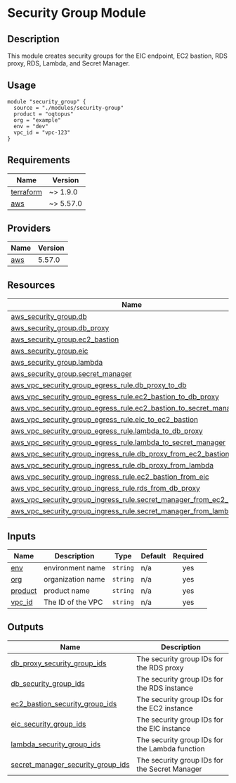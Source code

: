 <!-- BEGIN_TF_DOCS -->
# Security Group Module

## Description

This module creates security groups for the EIC endpoint, EC2 bastion, RDS proxy, RDS, Lambda, and Secret Manager.

## Usage

```hcl
module "security_group" {
  source = "./modules/security-group"
  product = "oqtopus"
  org = "example"
  env = "dev"
  vpc_id = "vpc-123"
}
```

## Requirements

| Name | Version |
|------|---------|
| <a name="requirement_terraform"></a> [terraform](#requirement\_terraform) | ~> 1.9.0 |
| <a name="requirement_aws"></a> [aws](#requirement\_aws) | ~> 5.57.0 |

## Providers

| Name | Version |
|------|---------|
| <a name="provider_aws"></a> [aws](#provider\_aws) | 5.57.0 |

## Resources

| Name | Type |
|------|------|
| [aws_security_group.db](https://registry.terraform.io/providers/hashicorp/aws/latest/docs/resources/security_group) | resource |
| [aws_security_group.db_proxy](https://registry.terraform.io/providers/hashicorp/aws/latest/docs/resources/security_group) | resource |
| [aws_security_group.ec2_bastion](https://registry.terraform.io/providers/hashicorp/aws/latest/docs/resources/security_group) | resource |
| [aws_security_group.eic](https://registry.terraform.io/providers/hashicorp/aws/latest/docs/resources/security_group) | resource |
| [aws_security_group.lambda](https://registry.terraform.io/providers/hashicorp/aws/latest/docs/resources/security_group) | resource |
| [aws_security_group.secret_manager](https://registry.terraform.io/providers/hashicorp/aws/latest/docs/resources/security_group) | resource |
| [aws_vpc_security_group_egress_rule.db_proxy_to_db](https://registry.terraform.io/providers/hashicorp/aws/latest/docs/resources/vpc_security_group_egress_rule) | resource |
| [aws_vpc_security_group_egress_rule.ec2_bastion_to_db_proxy](https://registry.terraform.io/providers/hashicorp/aws/latest/docs/resources/vpc_security_group_egress_rule) | resource |
| [aws_vpc_security_group_egress_rule.ec2_bastion_to_secret_manager](https://registry.terraform.io/providers/hashicorp/aws/latest/docs/resources/vpc_security_group_egress_rule) | resource |
| [aws_vpc_security_group_egress_rule.eic_to_ec2_bastion](https://registry.terraform.io/providers/hashicorp/aws/latest/docs/resources/vpc_security_group_egress_rule) | resource |
| [aws_vpc_security_group_egress_rule.lambda_to_db_proxy](https://registry.terraform.io/providers/hashicorp/aws/latest/docs/resources/vpc_security_group_egress_rule) | resource |
| [aws_vpc_security_group_egress_rule.lambda_to_secret_manager](https://registry.terraform.io/providers/hashicorp/aws/latest/docs/resources/vpc_security_group_egress_rule) | resource |
| [aws_vpc_security_group_ingress_rule.db_proxy_from_ec2_bastion](https://registry.terraform.io/providers/hashicorp/aws/latest/docs/resources/vpc_security_group_ingress_rule) | resource |
| [aws_vpc_security_group_ingress_rule.db_proxy_from_lambda](https://registry.terraform.io/providers/hashicorp/aws/latest/docs/resources/vpc_security_group_ingress_rule) | resource |
| [aws_vpc_security_group_ingress_rule.ec2_bastion_from_eic](https://registry.terraform.io/providers/hashicorp/aws/latest/docs/resources/vpc_security_group_ingress_rule) | resource |
| [aws_vpc_security_group_ingress_rule.rds_from_db_proxy](https://registry.terraform.io/providers/hashicorp/aws/latest/docs/resources/vpc_security_group_ingress_rule) | resource |
| [aws_vpc_security_group_ingress_rule.secret_manager_from_ec2_bastion](https://registry.terraform.io/providers/hashicorp/aws/latest/docs/resources/vpc_security_group_ingress_rule) | resource |
| [aws_vpc_security_group_ingress_rule.secret_manager_from_lambda](https://registry.terraform.io/providers/hashicorp/aws/latest/docs/resources/vpc_security_group_ingress_rule) | resource |

## Inputs

| Name | Description | Type | Default | Required |
|------|-------------|------|---------|:--------:|
| <a name="input_env"></a> [env](#input\_env) | environment name | `string` | n/a | yes |
| <a name="input_org"></a> [org](#input\_org) | organization name | `string` | n/a | yes |
| <a name="input_product"></a> [product](#input\_product) | product name | `string` | n/a | yes |
| <a name="input_vpc_id"></a> [vpc\_id](#input\_vpc\_id) | The ID of the VPC | `string` | n/a | yes |

## Outputs

| Name | Description |
|------|-------------|
| <a name="output_db_proxy_security_group_ids"></a> [db\_proxy\_security\_group\_ids](#output\_db\_proxy\_security\_group\_ids) | The security group IDs for the RDS proxy |
| <a name="output_db_security_group_ids"></a> [db\_security\_group\_ids](#output\_db\_security\_group\_ids) | The security group IDs for the RDS instance |
| <a name="output_ec2_bastion_security_group_ids"></a> [ec2\_bastion\_security\_group\_ids](#output\_ec2\_bastion\_security\_group\_ids) | The security group IDs for the EC2 instance |
| <a name="output_eic_security_group_ids"></a> [eic\_security\_group\_ids](#output\_eic\_security\_group\_ids) | The security group IDs for the EIC instance |
| <a name="output_lambda_security_group_ids"></a> [lambda\_security\_group\_ids](#output\_lambda\_security\_group\_ids) | The security group IDs for the Lambda function |
| <a name="output_secret_manager_security_group_ids"></a> [secret\_manager\_security\_group\_ids](#output\_secret\_manager\_security\_group\_ids) | The security group IDs for the Secret Manager |
<!-- END_TF_DOCS -->
